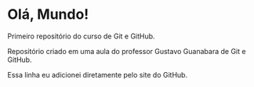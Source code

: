 # Olá, Mundo!
 Primeiro repositório do curso de Git e GitHub.

 Repositório criado em uma aula do professor Gustavo Guanabara de Git e GitHub.
 
 Essa linha eu adicionei diretamente pelo site do GitHub.

